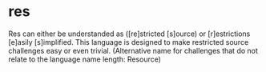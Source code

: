 # res
Res can either be understanded as ([re]stricted [s]ource) or [r]estrictions [e]asily [s]implified. This language is designed to make restricted source challenges easy or even trivial. (Alternative name for challenges that do not relate to the language name length: Resource)
